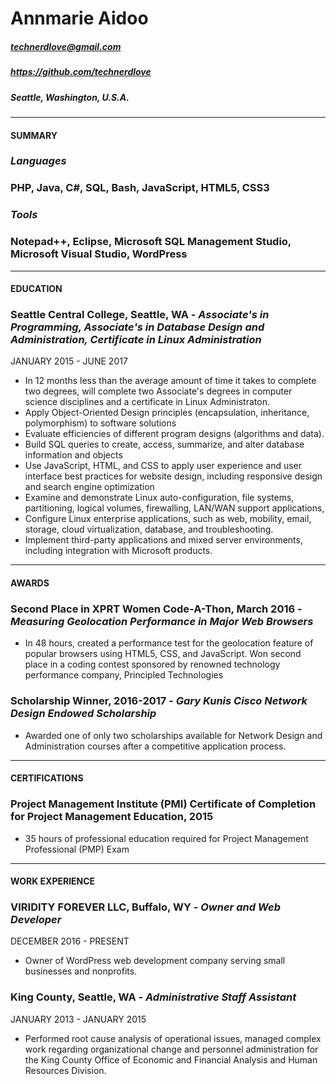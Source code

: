 # Annmarie Aidoo
##### technerdlove@gmail.com
##### https://github.com/technerdlove
##### Seattle, Washington, U.S.A.  

*******
#### SUMMARY

###  *Languages*
###  **PHP, Java, C#, SQL, Bash, JavaScript, HTML5, CSS3**  

###  *Tools*
###  **Notepad++, Eclipse, Microsoft SQL Management Studio, Microsoft Visual Studio, WordPress**  

*******
#### EDUCATION

###  **Seattle Central College**, Seattle, WA - *Associate's in Programming, Associate's in Database Design and Administration, Certificate in Linux Administration*
JANUARY 2015 - JUNE 2017

* In 12 months less than the average amount of time it takes to complete two degrees, will complete two Associate's degrees in computer science disciplines and a certificate in Linux Administraton.
* Apply Object-Oriented Design principles (encapsulation, inheritance, polymorphism) to software solutions
* Evaluate efficiencies of different program designs (algorithms and data).
* Build SQL queries to create, access, summarize, and alter database information and objects
* Use JavaScript, HTML, and CSS to apply user experience and user interface best practices for website design, including responsive design and search engine optimization
* Examine and demonstrate Linux auto-configuration, file systems, partitioning, logical volumes, firewalling, LAN/WAN support applications, 
* Configure Linux enterprise applications, such as web, mobility, email, storage, cloud virtualization, database, and troubleshooting. 
* Implement third-party applications and mixed server environments, including integration with Microsoft products.


*******
#### AWARDS

### **Second Place in XPRT Women Code-A-Thon**, March 2016 - *Measuring Geolocation Performance in Major Web Browsers*

* In 48 hours, created a performance test for the geolocation feature of popular browsers using HTML5, CSS, and JavaScript.  Won second place in a coding contest sponsored by renowned technology performance company, Principled Technologies 

### **Scholarship Winner**, 2016-2017 - *Gary Kunis Cisco Network Design Endowed Scholarship*

* Awarded one of only two scholarships available for Network Design and Administration courses after a competitive application process.

*******
#### CERTIFICATIONS

### **Project Management Institute (PMI) Certificate of Completion for Project Management Education**, 2015

* 35 hours of professional education  required for Project Management Professional (PMP) Exam

*******
#### WORK EXPERIENCE

### **VIRIDITY FOREVER LLC**, Buffalo, WY - *Owner and Web Developer*
DECEMBER 2016 - PRESENT

* Owner of WordPress web development company serving  small businesses and nonprofits.  

### **King County**, Seattle, WA - *Administrative Staff Assistant*
JANUARY 2013 - JANUARY 2015

* Performed root cause analysis of operational issues, managed complex work regarding organizational change and personnel administration for the King County Office of Economic and Financial Analysis and Human Resources Division.
